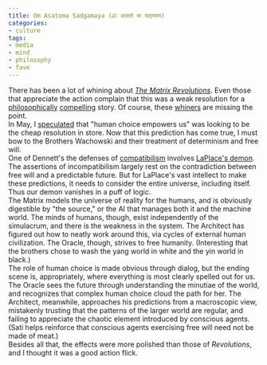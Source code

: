 ```yaml
---
title: Om Asatoma Sadgamaya (ॐ असतो मा सद्गमय)
categories:
- culture
tags:
- media
- mind
- philosophy
- fave
---
```


There has been a lot of whining about _[The Matrix Revolutions][1]_.  Even those that appreciate the action complain that this was a weak resolution for a [philosophically][2] [compelling][3] story.  Of course, these [whiners][4] are missing the point.  
In May, I [speculated][5] that "human choice empowers us" was looking to be the cheap resolution in store.  Now that this prediction has come true, I must bow to the Brothers Wachowski and their treatment of determinism and free will.  
One of Dennett's the defenses of [compatibilism][6] involves [LaPlace's demon][7].  The assertions of incompatibilism largely rest on the contradiction between free will and a predictable future.  But for LaPlace's vast intellect to make these predictions, it needs to consider the entire universe, including itself.  Thus our demon vanishes in a puff of logic.  
The Matrix models the universe of reality for the humans, and is obviously digestible by "the source," or the AI that manages both it and the machine world.  The minds of humans, though, exist independently of the simulacrum, and there is the weakness in the system.  The Architect has figured out how to neatly work around this, via cycles of external human civilization.  The Oracle, though, strives to free humanity.  (Interesting that the brothers chose to wash the yang world in white and the yin world in black.)  
The role of human choice is made obvious through dialog, but the ending scene is, appropriately, where everything is most clearly spelled out for us.  The Oracle sees the future through understanding the minutiae of the world, and recognizes that complex human choice cloud the path for her.  The Architect, meanwhile, approaches his predictions from a macroscopic view, mistakenly trusting that the patterns of the larger world are regular, and failing to appreciate the chaotic element introduced by conscious agents.  (Sati helps reinforce that conscious agents exercising free will need not be made of meat.)  
Besides all that, the effects were more polished than those of _Revolutions_, and I thought it was a good action flick.

   [1]: http://www.imdb.com/title/tt0242653/
   [2]: http://whatisthematrix.warnerbros.com/rl_cmp/phi.html
   [3]: http://www.imdb.com/title/tt0242653/board/thread/4247470
   [4]: http://slashdot.org/article.pl?sid=03/11/05/1613227&mode=thread&tid=188&tid=200&tid=97
   [5]: /2003/05/16/inevitability.html
   [6]: http://www.britannica.com/ebc/article?eu=386591
   [7]: http://en.wikipedia.org/wiki/Laplace%27s_demon

